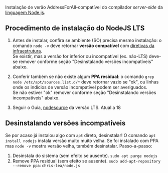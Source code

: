 
Instalação de verão AddressForAll-compatível do compilador *server-side* da [linguagem Node.js](https://en.wikipedia.org/wiki/Node.js).  

## Procedimento de instalação do NodeJS LTS


1. Antes de instalar, confira se ambiente (SO) precisa mesmo instalação: o comando `node -v` deve retornar **versão compatível** com [diretivas da infraestrutura](https://github.com/AddressForAll/suporte/blob/master/docs/pt/infra.md#ambientes-e-ferramentas-de-uso-geral). <br/> Se existir, mas a versão for inferior ou incompatível (ex. não-LTS) deve-se remover conforme seção "Desinstalando versões incompatíveis" abaixo.
  
2. Conferir também se não existe algum **PPA residual**: o comando `grep node /etc/apt/sources.list.d/*` deve retornar vazio se "ok", ou linhas onde os indícios de versão incompatível podem ser averiguados. <br/>Se não estiver "ok" remover conforme seção "Desinstalando versões incompatíveis" abaixo.

3. Seguir o Guia, [nodesource](https://github.com/nodesource/distributions) da versão LTS. Atual a 18

## Desinstalando versões incompatíveis

Se por acaso já instalou algo com `apt` direto, desinstalar! O comando `apt install nodejs` instala versão muito muito velha. Se foi instalado com PPA mas `node -v` mostra versão velha, também desinstalar. Passo-a-passo:

1. Desinstala do sistema (sem efeito se ausente). `sudo apt purge nodejs`
2. Remove PPA residual (sem efeito se ausente).  `sudo add-apt-repository --remove ppa:chris-lea/node.js`

